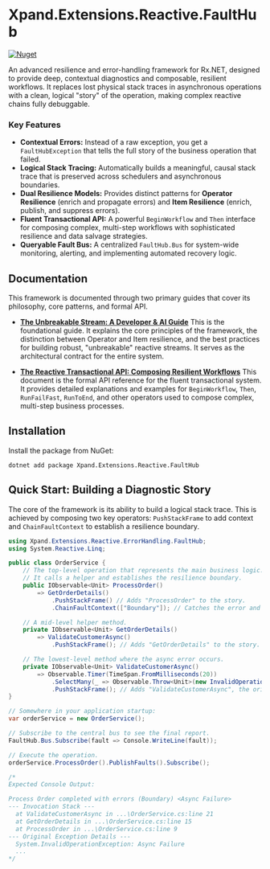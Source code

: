 # Xpand.Extensions.Reactive.FaultHub

[![Nuget](https://img.shields.io/nuget/v/Xpand.Extensions.Reactive.FaultHub.svg)](https://www.nuget.org/packages/Xpand.Extensions.Reactive.FaultHub/)

An advanced resilience and error-handling framework for Rx.NET, designed to provide deep, contextual diagnostics and composable, resilient workflows. It replaces lost physical stack traces in asynchronous operations with a clean, logical "story" of the operation, making complex reactive chains fully debuggable.

### Key Features

*   **Contextual Errors:** Instead of a raw exception, you get a `FaultHubException` that tells the full story of the business operation that failed.
*   **Logical Stack Tracing:** Automatically builds a meaningful, causal stack trace that is preserved across schedulers and asynchronous boundaries.
*   **Dual Resilience Models:** Provides distinct patterns for **Operator Resilience** (enrich and propagate errors) and **Item Resilience** (enrich, publish, and suppress errors).
*   **Fluent Transactional API:** A powerful `BeginWorkflow` and `Then` interface for composing complex, multi-step workflows with sophisticated resilience and data salvage strategies.
*   **Queryable Fault Bus:** A centralized `FaultHub.Bus` for system-wide monitoring, alerting, and implementing automated recovery logic.

## Documentation

This framework is documented through two primary guides that cover its philosophy, core patterns, and formal API.

*   **[The Unbreakable Stream: A Developer & AI Guide](./docs/The%20Unbreakable%20Stream%20A%20Developer%20&%20AI%20Guide%20to%20Fixing%20the%20Billion-Dollar%20Mistake.md)**
    This is the foundational guide. It explains the core principles of the framework, the distinction between Operator and Item resilience, and the best practices for building robust, "unbreakable" reactive streams. It serves as the architectural contract for the entire system.

*   **[The Reactive Transactional API: Composing Resilient Workflows](./docs/The%20Reactive%20Transactional%20API%20Composing%20Resilient%20Workflows.md)**
    This document is the formal API reference for the fluent transactional system. It provides detailed explanations and examples for `BeginWorkflow`, `Then`, `RunFailFast`, `RunToEnd`, and other operators used to compose complex, multi-step business processes.

## Installation

Install the package from NuGet:

```shell
dotnet add package Xpand.Extensions.Reactive.FaultHub
```

## Quick Start: Building a Diagnostic Story

The core of the framework is its ability to build a logical stack trace. This is achieved by composing two key operators: `PushStackFrame` to add context and `ChainFaultContext` to establish a resilience boundary.

```csharp
using Xpand.Extensions.Reactive.ErrorHandling.FaultHub;
using System.Reactive.Linq;

public class OrderService {
    // The top-level operation that represents the main business logic.
    // It calls a helper and establishes the resilience boundary.
    public IObservable<Unit> ProcessOrder()
        => GetOrderDetails()
            .PushStackFrame() // Adds "ProcessOrder" to the story.
            .ChainFaultContext(["Boundary"]); // Catches the error and captures the full story.

    // A mid-level helper method.
    private IObservable<Unit> GetOrderDetails()
        => ValidateCustomerAsync()
            .PushStackFrame(); // Adds "GetOrderDetails" to the story.

    // The lowest-level method where the async error occurs.
    private IObservable<Unit> ValidateCustomerAsync()
        => Observable.Timer(TimeSpan.FromMilliseconds(20))
            .SelectMany(_ => Observable.Throw<Unit>(new InvalidOperationException("Async Failure")))
            .PushStackFrame(); // Adds "ValidateCustomerAsync", the origin of the failure.
}

// Somewhere in your application startup:
var orderService = new OrderService();

// Subscribe to the central bus to see the final report.
FaultHub.Bus.Subscribe(fault => Console.WriteLine(fault));

// Execute the operation.
orderService.ProcessOrder().PublishFaults().Subscribe();

/*
Expected Console Output:

Process Order completed with errors (Boundary) <Async Failure>
--- Invocation Stack ---
  at ValidateCustomerAsync in ...\OrderService.cs:line 21
  at GetOrderDetails in ...\OrderService.cs:line 15
  at ProcessOrder in ...\OrderService.cs:line 9
--- Original Exception Details ---
  System.InvalidOperationException: Async Failure
  ...
*/
```